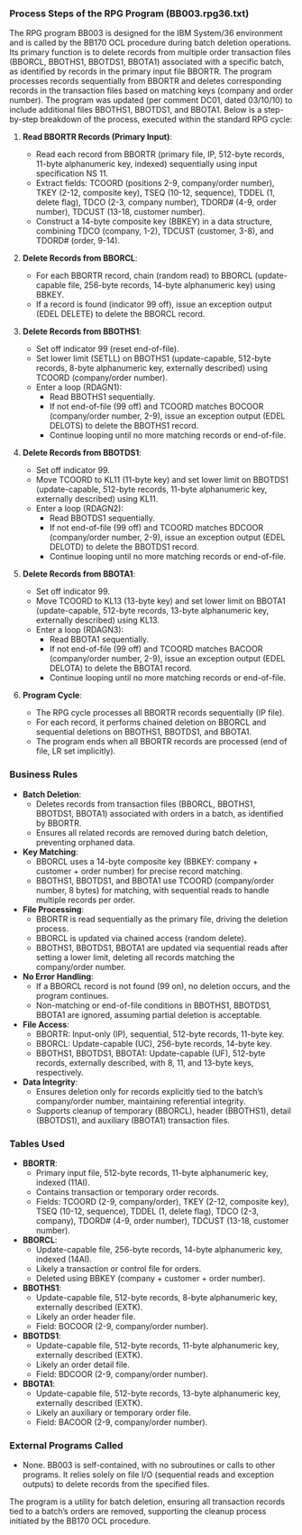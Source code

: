 ### Process Steps of the RPG Program (BB003.rpg36.txt)

The RPG program BB003 is designed for the IBM System/36 environment and is called by the BB170 OCL procedure during batch deletion operations. Its primary function is to delete records from multiple order transaction files (BBORCL, BBOTHS1, BBOTDS1, BBOTA1) associated with a specific batch, as identified by records in the primary input file BBORTR. The program processes records sequentially from BBORTR and deletes corresponding records in the transaction files based on matching keys (company and order number). The program was updated (per comment DC01, dated 03/10/10) to include additional files BBOTHS1, BBOTDS1, and BBOTA1. Below is a step-by-step breakdown of the process, executed within the standard RPG cycle:

1. **Read BBORTR Records (Primary Input)**:
   - Read each record from BBORTR (primary file, IP, 512-byte records, 11-byte alphanumeric key, indexed) sequentially using input specification NS 11.
   - Extract fields: TCOORD (positions 2-9, company/order number), TKEY (2-12, composite key), TSEQ (10-12, sequence), TDDEL (1, delete flag), TDCO (2-3, company number), TDORD# (4-9, order number), TDCUST (13-18, customer number).
   - Construct a 14-byte composite key (BBKEY) in a data structure, combining TDCO (company, 1-2), TDCUST (customer, 3-8), and TDORD# (order, 9-14).

2. **Delete Records from BBORCL**:
   - For each BBORTR record, chain (random read) to BBORCL (update-capable file, 256-byte records, 14-byte alphanumeric key) using BBKEY.
   - If a record is found (indicator 99 off), issue an exception output (EDEL DELETE) to delete the BBORCL record.

3. **Delete Records from BBOTHS1**:
   - Set off indicator 99 (reset end-of-file).
   - Set lower limit (SETLL) on BBOTHS1 (update-capable, 512-byte records, 8-byte alphanumeric key, externally described) using TCOORD (company/order number).
   - Enter a loop (RDAGN1):
     - Read BBOTHS1 sequentially.
     - If not end-of-file (99 off) and TCOORD matches BOCOOR (company/order number, 2-9), issue an exception output (EDEL DELOTS) to delete the BBOTHS1 record.
     - Continue looping until no more matching records or end-of-file.

4. **Delete Records from BBOTDS1**:
   - Set off indicator 99.
   - Move TCOORD to KL11 (11-byte key) and set lower limit on BBOTDS1 (update-capable, 512-byte records, 11-byte alphanumeric key, externally described) using KL11.
   - Enter a loop (RDAGN2):
     - Read BBOTDS1 sequentially.
     - If not end-of-file (99 off) and TCOORD matches BDCOOR (company/order number, 2-9), issue an exception output (EDEL DELOTD) to delete the BBOTDS1 record.
     - Continue looping until no more matching records or end-of-file.

5. **Delete Records from BBOTA1**:
   - Set off indicator 99.
   - Move TCOORD to KL13 (13-byte key) and set lower limit on BBOTA1 (update-capable, 512-byte records, 13-byte alphanumeric key, externally described) using KL13.
   - Enter a loop (RDAGN3):
     - Read BBOTA1 sequentially.
     - If not end-of-file (99 off) and TCOORD matches BACOOR (company/order number, 2-9), issue an exception output (EDEL DELOTA) to delete the BBOTA1 record.
     - Continue looping until no more matching records or end-of-file.

6. **Program Cycle**:
   - The RPG cycle processes all BBORTR records sequentially (IP file).
   - For each record, it performs chained deletion on BBORCL and sequential deletions on BBOTHS1, BBOTDS1, and BBOTA1.
   - The program ends when all BBORTR records are processed (end of file, LR set implicitly).

### Business Rules

- **Batch Deletion**:
  - Deletes records from transaction files (BBORCL, BBOTHS1, BBOTDS1, BBOTA1) associated with orders in a batch, as identified by BBORTR.
  - Ensures all related records are removed during batch deletion, preventing orphaned data.
- **Key Matching**:
  - BBORCL uses a 14-byte composite key (BBKEY: company + customer + order number) for precise record matching.
  - BBOTHS1, BBOTDS1, and BBOTA1 use TCOORD (company/order number, 8 bytes) for matching, with sequential reads to handle multiple records per order.
- **File Processing**:
  - BBORTR is read sequentially as the primary file, driving the deletion process.
  - BBORCL is updated via chained access (random delete).
  - BBOTHS1, BBOTDS1, BBOTA1 are updated via sequential reads after setting a lower limit, deleting all records matching the company/order number.
- **No Error Handling**:
  - If a BBORCL record is not found (99 on), no deletion occurs, and the program continues.
  - Non-matching or end-of-file conditions in BBOTHS1, BBOTDS1, BBOTA1 are ignored, assuming partial deletion is acceptable.
- **File Access**:
  - BBORTR: Input-only (IP), sequential, 512-byte records, 11-byte key.
  - BBORCL: Update-capable (UC), 256-byte records, 14-byte key.
  - BBOTHS1, BBOTDS1, BBOTA1: Update-capable (UF), 512-byte records, externally described, with 8, 11, and 13-byte keys, respectively.
- **Data Integrity**:
  - Ensures deletion only for records explicitly tied to the batch’s company/order number, maintaining referential integrity.
  - Supports cleanup of temporary (BBORCL), header (BBOTHS1), detail (BBOTDS1), and auxiliary (BBOTA1) transaction files.

### Tables Used

- **BBORTR**:
  - Primary input file, 512-byte records, 11-byte alphanumeric key, indexed (11AI).
  - Contains transaction or temporary order records.
  - Fields: TCOORD (2-9, company/order), TKEY (2-12, composite key), TSEQ (10-12, sequence), TDDEL (1, delete flag), TDCO (2-3, company), TDORD# (4-9, order number), TDCUST (13-18, customer number).
- **BBORCL**:
  - Update-capable file, 256-byte records, 14-byte alphanumeric key, indexed (14AI).
  - Likely a transaction or control file for orders.
  - Deleted using BBKEY (company + customer + order number).
- **BBOTHS1**:
  - Update-capable file, 512-byte records, 8-byte alphanumeric key, externally described (EXTK).
  - Likely an order header file.
  - Field: BOCOOR (2-9, company/order number).
- **BBOTDS1**:
  - Update-capable file, 512-byte records, 11-byte alphanumeric key, externally described (EXTK).
  - Likely an order detail file.
  - Field: BDCOOR (2-9, company/order number).
- **BBOTA1**:
  - Update-capable file, 512-byte records, 13-byte alphanumeric key, externally described (EXTK).
  - Likely an auxiliary or temporary order file.
  - Field: BACOOR (2-9, company/order number).

### External Programs Called

- None. BB003 is self-contained, with no subroutines or calls to other programs. It relies solely on file I/O (sequential reads and exception outputs) to delete records from the specified files.

The program is a utility for batch deletion, ensuring all transaction records tied to a batch’s orders are removed, supporting the cleanup process initiated by the BB170 OCL procedure.